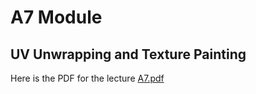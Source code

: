 # A7 Module
## UV Unwrapping and Texture Painting

Here is the PDF for the lecture [A7.pdf](https://github.com/dacaldera/DMM_Fall2021/blob/main/course_content/pdfs/A7-UV_texture_painting.pdf)
